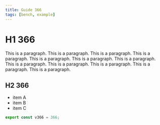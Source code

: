 ```yaml
---
title: Guide 366
tags: [bench, example]
---
```


# H1 366

This is a paragraph. This is a paragraph. This is a paragraph. This is a paragraph. This is a paragraph. This is a paragraph. This is a paragraph. This is a paragraph. This is a paragraph. This is a paragraph. This is a paragraph. This is a paragraph. 

## H2 366

- item A
- item B
- item C

```ts
export const v366 = 366;
```